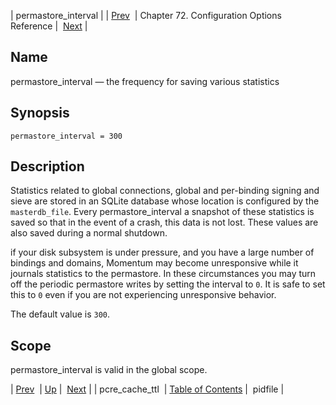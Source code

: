 | permastore_interval |
| [Prev](conf.ref.pcre_cache_ttl)  | Chapter 72. Configuration Options Reference |  [Next](conf.ref.pidfile) |

<a name="conf.ref.permastore_interval"></a>
## Name

permastore_interval — the frequency for saving various statistics

## Synopsis

`permastore_interval = 300`

<a name="idp25863472"></a>
## Description

Statistics related to global connections, global and per-binding signing and sieve are stored in an SQLite database whose location is configured by the `masterdb_file`. Every permastore_interval a snapshot of these statistics is saved so that in the event of a crash, this data is not lost. These values are also saved during a normal shutdown.

if your disk subsystem is under pressure, and you have a large number of bindings and domains, Momentum may become unresponsive while it journals statistics to the permastore. In these circumstances you may turn off the periodic permastore writes by setting the interval to `0`. It is safe to set this to `0` even if you are not experiencing unresponsive behavior.

The default value is `300`.

<a name="idp25868672"></a>
## Scope

permastore_interval is valid in the global scope.

| [Prev](conf.ref.pcre_cache_ttl)  | [Up](config.options.ref) |  [Next](conf.ref.pidfile) |
| pcre_cache_ttl  | [Table of Contents](index) |  pidfile |

